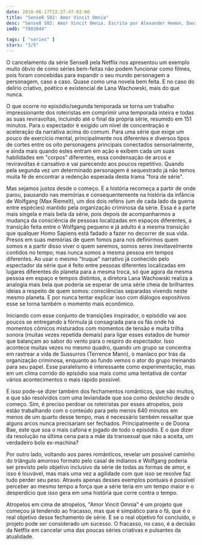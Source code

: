 ```yaml
---
date: 2018-06-17T22:37:47-03:00
title: "Sense8 S02: Amor Vincit Omnia"
desc: "Sense8 S02: Amor Vincit Omnia. Escrito por Alexander Hemon, David Mitchell, J. Michael Straczynski, e as irmãs Wachowski. Dirigido por Lana Wachowski. Com Doona Bae, Jamie Clayton, Tina Desai, Tuppence Middleton, Toby Onwumere, Max Riemelt, Miguel Ángel Silvestre, Brian J. Smith, Freema Agyeman."
imdb: "7083044"

tags: [ "series" ]
stars: "3/5"
---
```

O cancelamento da série Sense8 pela Netflix nos apresentou um exemplo muito óbvio de como séries bem-feitas não podem funcionar como filmes, pois foram concebidas para expandir o seu mundo personagem a personagem, caso a caso. Quase como uma novela bem feita. E no caso do delírio criativo, poético e existencial de Lana Wachowski, mais do que nunca.

O que ocorre no episódio/segunda temporada se torna um trabalho impressionante dos roteiristas em comprimir uma temporada inteira e todas as suas reviravoltas, incluindo até o final da própria série, resumido em 151 minutos. Para o espectador é exigido um nível de concentração e aceleração da narrativa acima do comum. Para uma série que exige um pouco de exercício mental, principalmente nos diferentes e diversos tipos de cortes entre os oito personagens principais conectados sensorialmente, e ainda mais quando estes entram em ação e exibem cada um suas habilidades em "corpos" diferentes, essa condensação de arcos e reviravoltas é cansativo e vai parecendo aos poucos repetitivo. Quando pela segunda vez um determinado personagem é sequestrado já não temos muita fé de encontrar a redenção esperada desta trama "fora de série".

Mas sejamos justos desde o começo. E a história recomeça a partir de onde parou, pausando nas memórias e consequentemente na história da infância de Wolfgang (Max Riemelt), um dos dois reféns (um de cada lado da guerra entre espécies) mantido pela organização criminosa da série. Essa é a parte mais singela e mais bela da série, pois depois de acompanharmos a mudança da consciência de pessoas localizadas em espaços diferentes, a transição feita entre o Wolfgang pequeno e já adulto é a mesma transição que qualquer Homo Sapiens está fadado a fazer no decorrer de sua vida. Presos em suas memórias de quem fomos para nos definirmos quem somos e a partir disso viver o quem seremos, somos seres inevitavelmente contidos no tempo; mas nunca somos a mesma pessoa em tempos diferentes. Ao usar o mesmo "truque" narrativo já conhecido pelo espectador da série que é feito entre pessoas diferentes localizadas em lugares diferentes do planeta para a mesma troca, só que agora da mesma pessoa em espaço e tempos distintos, a diretora Lana Wachowski realiza a analogia mais bela que poderia se esperar de uma série cheia de brilhantes ideias a respeito de quem somos: consciências separadas vivendo neste mesmo planeta. E por nunca tentar explicar isso com diálogos expositivos esse se torna também o momento mais econômico.

Iniciando com esse conjunto de transições inspirador, o episódio vai aos poucos se entregando à fórmula já consagrada para os fãs onde há momentos cômicos misturados com momentos de tensão e muita trilha sonora (muitas vezes repetida demais) para ligar esses estados de humor que balançam ao sabor do vento para o respiro do espectador. Isso acontece muitas vezes no mesmo quadro, quando um grupo se concentra em rastrear a vida de Sussurros (Terrence Mann), o maníaco por trás da organização criminosa, enquanto ao fundo vemos o ator do grupo treinando para seu papel. Esse paralelismo é interessante como experimentação, mas em um clima corrido do episódio soa mais como uma tentativa de contar vários acontecimentos o mais rápido possível.

E isso pode-se dizer também dos fechamentos românticos, que são muitos, e que são resolvidos com uma leviandade que soa como desleicho desde o começo. Sim, é preciso perdoar os roteiristas por esses atropelos, pois estão trabalhando com o conteúdo para pelo menos 640 minutos em menos de um quarto desse tempo, mas é necessário também ressaltar que alguns arcos nunca precisariam ser fechados. Principalmente o de Doona Bae, este que soa o mais cafona e jogado de todo o episódio. E o que dizer da resolução na última cena para a mãe da transexual que não a aceita, um verdadeiro bolo ex-machina?

Por outro lado, voltando aos pares românticos, revelar um possível caminho do triângulo amoroso formato pelo casal de indianos e Wolfgang poderia ser previsto pelo objetivo inclusivo da série de todas as formas de amor, e isso é louvável, mas mais uma vez a agilidade com que isso se resolve faz tudo perder seu peso. Através apenas desses exemplos pontuais é possível perceber ao mesmo tempo a força que a série teria em um tempo maior e o desperdício que isso gera em uma história que corre contra o tempo.

Atropelos em cima de atropelos, "Amor Vincit Omnia" é um projeto que começou já tendendo ao fracasso, mas que é simpático para o fã, que é o real objetivo desse fechamento de série. E se o real objetivo foi concluído, o projeto pode ser considerado um sucesso. O fracasso, no caso, é a decisão da Netflix em cancelar uma das poucas séries criativas e pulsantes da atualidade.
